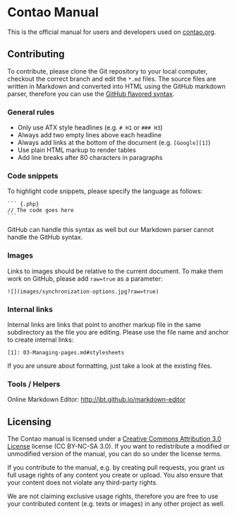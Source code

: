 # Contao Manual

This is the official manual for users and developers used on [contao.org][1].


## Contributing

To contribute, please clone the Git repository to your local computer, checkout
the correct branch and edit the `*.md` files. The source files are written in
Markdown and converted into HTML using the GitHub markdown parser, therefore you
can use the [GitHub flavored syntax][2].


### General rules

* Only use ATX style headlines (e.g. `# H1` or `### H3`)
* Always add two empty lines above each headline
* Always add links at the bottom of the document (e.g. `[Google][1]`)
* Use plain HTML markup to render tables
* Add line breaks after 80 characters in paragraphs


### Code snippets

To highlight code snippets, please specify the language as follows:

    ``` {.php}
    // The code goes here
    ```

GitHub can handle this syntax as well but our Markdown parser cannot handle the
GitHub syntax.


### Images

Links to images should be relative to the current document.
To make them work on GitHub, please add `raw=true` as a parameter:

    ![](images/synchronization-options.jpg?raw=true)


### Internal links

Internal links are links that point to another markup file in the same
subdirectory as the file you are editing. Please use the file name and anchor
to create internal links:

    [1]: 03-Managing-pages.md#stylesheets

If you are unsure about formatting, just take a look at the existing files.

### Tools / Helpers
Online Markdown Editor: http://jbt.github.io/markdown-editor

## Licensing

The Contao manual is licensed under a [Creative Commons Attribution 3.0
License][3] license (CC BY-NC-SA 3.0). If you want to redistribute a modified or
unmodified version of the manual, you can do so under the license terms.

If you contribute to the manual, e.g. by creating pull requests, you grant us
full usage rights of any content you create or upload. You also ensure that your
content does not violate any third-party rights.

We are not claiming exclusive usage rights, therefore you are free to use your
contributed content (e.g. texts or images) in any other project as well.


[1]: https://contao.org/en/manual.html
[2]: http://github.github.com/github-flavored-markdown/
[3]: http://creativecommons.org/licenses/by-nc-sa/3.0/
